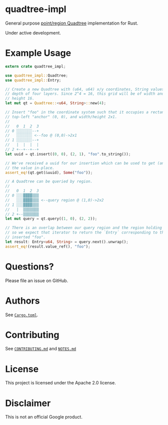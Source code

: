 # quadtree-impl
General purpose [point/region Quadtree](https://en.wikipedia.org/wiki/Quadtree)
implementation for Rust.

Under active development.

# Example Usage

```rust
extern crate quadtree_impl;

use quadtree_impl::Quadtree;
use quadtree_impl::Entry;

// Create a new Quadtree with (u64, u64) x/y coordinates, String values, and a
// depth of four layers. Since 2^4 = 16, this grid will be of width and
// height 16.
let mut qt = Quadtree::<u64, String>::new(4);

// Insert "foo" in the coordinate system such that it occupies a rectangle with
// top-left "anchor" (0, 0), and width/height 2x1.
//
//   0  1  2  3
// 0 ░░░░░░░--+
//   ░░░░░░░ <--foo @ (0,0)->2x1
// 1 ░░░░░░░--+
//   |  |  |  |
// 2 +--+--+--+
let uuid = qt.insert((0, 0), (2, 1), "foo".to_string());

// We've received a uuid for our insertion which can be used to get (and mutate) 
// the value in-place.
assert_eq!(qt.get(&uuid), Some("foo"));

// A Quadtree can be queried by region. 
//
//   0  1  2  3
// 0 ░░░▓▓▓▓▒▒▒
//   ░░░▓▓▓▓▒▒▒ <--query region @ (1,0)->2x2
// 1 ░░░▓▓▓▓▒▒▒
//   |  ▒▒▒▒▒▒▒
// 2 +--▒▒▒▒▒▒▒
let mut query = qt.query((1, 0), (2, 2));

// There is an overlap between our query region and the region holding "foo",
// so we expect that iterator to return the `Entry` corresponding to the
// inserted "foo".
let result: Entry<u64, String> = query.next().unwrap();
assert_eq!(result.value_ref(), "foo");
```

# Questions?

Please file an issue on GitHub.

# Authors

See [`Cargo.toml`](Cargo.toml).

# Contributing

See [`CONTRIBUTING.md`](CONTRIBUTING.md) and [`NOTES.md`](NOTES.md)

# License

This project is licensed under the Apache 2.0 license.

# Disclaimer

This is not an official Google product. 
